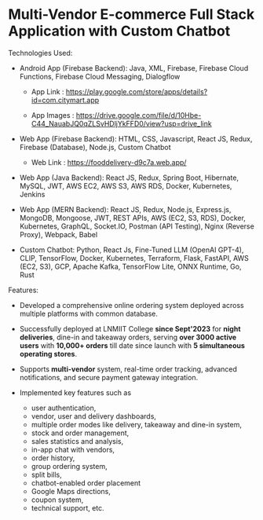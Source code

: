 # Multi-Vendor E-commerce Full Stack Application with Custom Chatbot

Technologies Used:

- Android App (Firebase Backend): Java, XML, Firebase, Firebase Cloud Functions, Firebase Cloud Messaging, Dialogflow

  - App Link : https://play.google.com/store/apps/details?id=com.citymart.app
 
  - App Images : https://drive.google.com/file/d/10Hbe-C44_NauabJQ0qZLSvHDljYkFFD0/view?usp=drive_link

- Web App (Firebase Backend): HTML, CSS, Javascript, React JS, Redux, Firebase (Database), Node.js, Custom Chatbot

  - Web Link : https://fooddelivery-d9c7a.web.app/

- Web App (Java Backend): React JS, Redux, Spring Boot, Hibernate, MySQL, JWT, AWS EC2, AWS S3, AWS RDS, Docker, Kubernetes, Jenkins

- Web App (MERN Backend): React JS, Redux, Node.js, Express.js, MongoDB, Mongoose, JWT, REST APIs, AWS (EC2, S3, RDS), Docker, Kubernetes, GraphQL, Socket.IO, Postman (API Testing), Nginx (Reverse Proxy), Webpack, Babel

- Custom Chatbot: Python, React Js, Fine-Tuned LLM (OpenAI GPT-4), CLIP, TensorFlow, Docker, Kubernetes, Terraform, Flask, FastAPI, AWS (EC2, S3), GCP, Apache Kafka, TensorFlow Lite, ONNX Runtime, Go, Rust



Features:

- Developed a comprehensive online ordering system deployed across multiple platforms with common database.

- Successfully deployed at LNMIIT College **since Sept'2023** for **night deliveries**, dine-in and takeaway orders, serving **over 3000 active users** with **10,000+ orders** till date since launch with **5 simultaneous operating stores**.

- Supports **multi-vendor** system, real-time order tracking, advanced notifications, and secure payment gateway integration.

- Implemented key features such as
  - user authentication,
  - vendor, user and delivery dashboards,
  - multiple order modes like delivery, takeaway and dine-in system,
  - stock and order management,
  - sales statistics and analysis,
  - in-app chat with vendors,
  - order history,
  - group ordering system,
  - split bills,
  - chatbot-enabled order placement
  - Google Maps directions,
  - coupon system,
  - technical support, etc.


